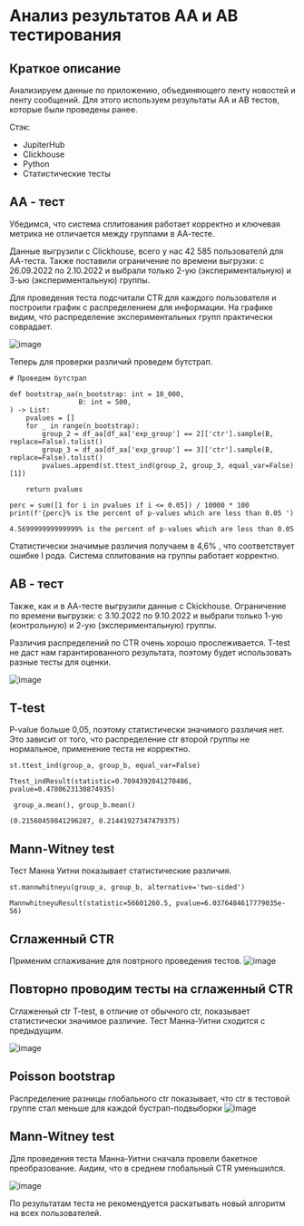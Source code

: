 # Анализ результатов АА и АВ тестирования

## Краткое описание

Анализируем данные по приложению, объединяющего ленту новостей и ленту сообщений. Для этого используем результаты АА и АВ тестов, которые были проведены ранее.

Стэк:

- JupiterHub
- Clickhouse
- Python
- Статистические тесты

## АА - тест
Убедимся, что система сплитования работает корректно и ключевая метрика не отличается между группами в АА-тесте.

Данные выгрузили с Clickhouse, всего у нас 42 585 пользователй для АА-теста. Также поставили ограничение по времени выгрузки: с 26.09.2022 по 2.10.2022 и выбрали только 2-ую (экспериментальную) и 3-ью (экспериментальную) группы.

Для проведения теста подсчитали CTR для каждого пользователя и построили график с распределением для информации. На графике видим, что распределение экспериментальных групп практически соврадает.

![image](https://user-images.githubusercontent.com/100629361/206895677-7b6cfc46-f868-4afd-af04-186b8a86284f.png)

Теперь для проверки различий проведем бутстрап.

```
# Проведем бутстрап

def bootstrap_aa(n_bootstrap: int = 10_000, 
                 B: int = 500,
) -> List:
    pvalues = []
    for _ in range(n_bootstrap):
        group_2 = df_aa[df_aa['exp_group'] == 2]['ctr'].sample(B, replace=False).tolist()
        group_3 = df_aa[df_aa['exp_group'] == 3]['ctr'].sample(B, replace=False).tolist()
        pvalues.append(st.ttest_ind(group_2, group_3, equal_var=False)[1])
    
    return pvalues
```

```
perc = sum([1 for i in pvalues if i <= 0.05]) / 10000 * 100
print(f'{perc}% is the percent of p-values which are less than 0.05 ')

4.569999999999999% is the percent of p-values which are less than 0.05 
```

Статистически значимые различия получаем в 4,6% , что соответствует ошибке I рода. 
Система сплитования на группы работает корректно.

## АВ - тест

Также, как и в АА-тесте выгрузили данные с Ckickhouse. Ограничение по времени выгрузки: с 3.10.2022 по 9.10.2022 и выбрали только 1-ую (контрольную) и 2-ую (экспериментальную) группы.

Различия распределений по CTR очень хорошо прослеживается. T-test не даст нам гарантированного результата, поэтому будет использовать разные тесты для оценки.

![image](https://user-images.githubusercontent.com/100629361/206896119-ba713976-9dab-4059-805d-6feab1a84784.png)

## T-test

P-value  больше 0,05, поэтому статистически значимого различия нет. Это зависит от того, что распределение ctr второй группы не нормальное, применение теста не корректно.

```
st.ttest_ind(group_a, group_b, equal_var=False)

Ttest_indResult(statistic=0.7094392041270486, pvalue=0.4780623130874935)
```
```
 group_a.mean(), group_b.mean()
 
(0.21560459841296287, 0.21441927347479375)
```
## Mann-Witney test

Тест Манна Уитни показывает статистические различия.

```
st.mannwhitneyu(group_a, group_b, alternative='two-sided')

MannwhitneyuResult(statistic=56601260.5, pvalue=6.0376484617779035e-56)
```

## Сглаженный CTR

Применим сглаживание для повтрного проведения тестов.
![image](https://user-images.githubusercontent.com/100629361/206896354-2a4b42f6-1951-4e60-bdee-bafd72fa5060.png)

## Повторно проводим тесты на сглаженный CTR

Сглаженный ctr T-test, в отличие от обычного ctr, показывает статистически значимое различие. Тест Манна-Уитни сходится с предыдущим.

![image](https://user-images.githubusercontent.com/100629361/206896427-e05650d1-8baf-44f8-9d0e-02847dba37c4.png)

## Poisson bootstrap

Распределение разницы глобального ctr показывает, что ctr в тестовой группе стал меньше для каждой бустрап-подвыборки
![image](https://user-images.githubusercontent.com/100629361/206896519-cd46c076-2514-4e2a-a993-882bf01abfc6.png)

## Mann-Witney test

Для проведения теста Манна-Уитни сначала провели бакетное преобразование. Аидим, что в среднем глобальный CTR уменьшился.

![image](https://user-images.githubusercontent.com/100629361/206896802-38fb13de-26a3-47e6-916b-d1f2bd5fda41.png)

По результатам теста не рекомендуется раскатывать новый алгоритм на всех пользователей.
